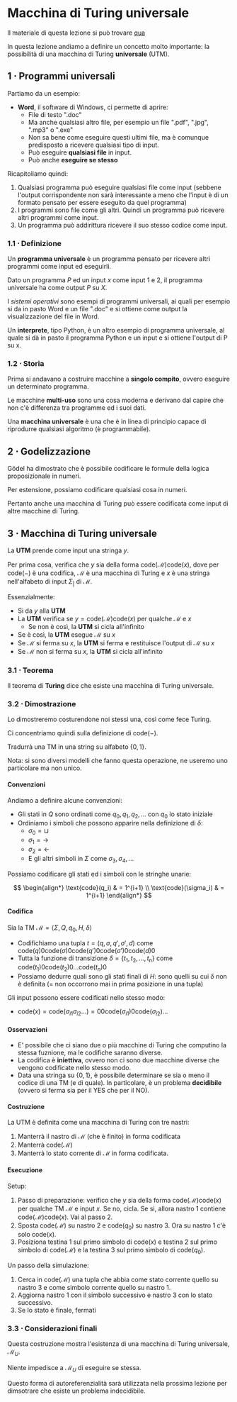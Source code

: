 # Macchina di Turing universale

Il materiale di questa lezione si può trovare [qua](https://virtuale.unibo.it/pluginfile.php/1762951/mod_resource/content/2/lezione5.pdf)

In questa lezione andiamo a definire un concetto molto importante: la possibilità di una macchina di Turing **universale** (UTM).

## 1 ⋅ Programmi universali

Partiamo da un esempio:
- **Word**, il software di Windows, ci permette di aprire:
  - File di testo ".doc"
  - Ma anche qualsiasi altro file, per esempio un file ".pdf", ".jpg", ".mp3" o ".exe"
  - Non sa bene come eseguire questi ultimi file, ma è comunque predisposto a ricevere qualsiasi tipo di input.
  - Può eseguire **qualsiasi file** in input.
  - Può anche **eseguire se stesso**

Ricapitoliamo quindi:
1. Qualsiasi programma può eseguire qualsiasi file come input (sebbene l'output corrispondente non sarà interessante a meno che l'input è di un formato pensato per essere eseguito da quel programma)
2. I programmi sono file come gli altri. Quindi un programma può ricevere altri programmi come input.
3. Un programma può addirittura ricevere il suo stesso codice come input.

### 1.1 ⋅ Definizione

Un **programma universale** è un programma pensato per ricevere altri programmi come input ed eseguirli.

Dato un programma $P$ ed un input $x$ come input $1$ e $2$, il programma universale ha come output $P \text{ su } X$.

I *sistemi operativi* sono esempi di programmi universali, ai quali per esempio si da in pasto Word e un file ".doc" e si ottiene come output la visualizzazione del file in Word.

Un **interprete**, tipo Python, è un altro esempio di programma universale, al quale si dà in pasto il programma Python e un input e si ottiene l'output di P su x.

### 1.2 ⋅ Storia

Prima si andavano a costruire macchine a **singolo compito**, ovvero eseguire un determinato programma.

Le macchine **multi-uso** sono una cosa moderna e derivano dal capire che non c'è differenza tra programme ed i suoi dati.

Una **macchina universale** è una che è in linea di principio capace di riprodurre qualsiasi algoritmo (è programmabile).

## 2 ⋅ Godelizzazione

Gödel ha dimostrato che è possibile codificare le formule della logica proposizionale in numeri.

Per estensione, possiamo codificare qualsiasi cosa in numeri.

Pertanto anche una macchina di Turing può essere codificata come input di altre macchine di Turing.

## 3 ⋅ Macchina di Turing universale

La **UTM** prende come input una stringa $y$.

Per prima cosa, verifica che $y$ sia della forma $\text{code}(\mathcal{M})\text{code}(x)$, dove per $\text{code}(-)$ è una codifica, $\mathcal{M}$ è una macchina di Turing e $x$ è una stringa nell'alfabeto di input $\Sigma_|$ di $\mathcal{M}$.

Essenzialmente:
- Si da $y$ alla **UTM**
- La **UTM** verifica se $y = \text{code}(\mathcal{M})\text{code}(x)$ per qualche $\mathcal{M}$ e $x$
  - Se non è così, la **UTM** si cicla all'infinito
- Se è così, la **UTM** esegue $\mathcal{M}$ su $x$
- Se $\mathcal{M}$ si ferma su $x$, la **UTM** si ferma e restituisce l'output di $\mathcal{M}$ su $x$
- Se $\mathcal{M}$ non si ferma su $x$, la **UTM** si cicla all'infinito

### 3.1 ⋅ Teorema

Il teorema di **Turing** dice che esiste una macchina di Turing universale.

### 3.2 ⋅ Dimostrazione

Lo dimostreremo costurendone noi stessi una, così come fece Turing.

Ci concentriamo quindi sulla definizione di $\text{code}(-)$.

Tradurrà una TM in una string su alfabeto $\{0, 1\}$.

Nota: si sono diversi modelli che fanno questa operazione, ne useremo uno particolare ma non unico.

#### Convenzioni

Andiamo a definire alcune convenzioni:
- Gli stati in $Q$ sono ordinati come $q_0, q_1, q_2, ...$ con $q_0$ lo stato iniziale
- Ordiniamo i simboli che possono apparire nella definizione di $\delta$:
  - $\sigma_0 = \sqcup$
  - $\sigma_1 = \rightarrow$
  - $\sigma_2 = \leftarrow$
  - E gli altri simboli in $\Sigma$ come $\sigma_3, \sigma_4, ...$

Possiamo codificare gli stati ed i simboli con le stringhe unarie:

$$
\begin{align*}
\text{code}(q_i) & = 1^{i+1}
\\
\text{code}(\sigma_i) & = 1^{i+1}
\end{align*}
$$

#### Codifica

Sia la TM $\mathcal{M} = \langle \Sigma, Q, q_0, H, \delta\rangle$

- Codifichiamo una tupla $t = (q, \sigma, q', \sigma', d)$ come $\text{code}(q)0\text{code}(\sigma)0\text{code}(q')0\text{code}(\sigma')0\text{code}(d)0$
- Tutta la funzione di transizione $\delta = \{t_1, t_2, ..., t_n\}$ come $\text{code}(t_1)0\text{code}(t_2)0...\text{code}(t_n)0$
- Possiamo dedurre quali sono gli stati finali di $H$: sono quelli su cui $\delta$ non è definita (= non occorrono mai in prima posizione in una tupla)

Gli input possono essere codificati nello stesso modo:
- $\text{code}(x) = \text{code}(\sigma_{i1} \sigma_{i2}...) = 00\text{code}(\sigma_{i1})0\text{code}(\sigma_{i2})...$

#### Osservazioni

- E' possibile che ci siano due o più macchine di Turing che computino la stessa fuznione, ma le codifiche saranno diverse.
- La codifica è **iniettiva**, ovvero non ci sono due macchine diverse che vengono codificate nello stesso modo.
- Data una stringa su $\{0, 1\}$, è possibile determinare se sia o meno il codice di una TM (e di quale). In particolare, è un problema **decidibile** (ovvero si ferma sia per il YES che per il NO).

#### Costruzione

La UTM è definita come una macchina di Turing con tre nastri:
1. Manterrà il nastro di $\mathcal{M}$ (che è finito) in forma codificata
2. Manterrà $\text{code}(\mathcal{M})$
3. Manterrà lo stato corrente di $\mathcal{M}$ in forma codificata.

#### Esecuzione

Setup:
1. Passo di preparazione: verifico che $y$ sia della forma $\text{code}(\mathcal{M})\text{code}(x)$ per qualche TM $\mathcal{M}$ e input $x$. Se no, cicla. Se si, allora nastro 1 contiene $\text{code}(\mathcal{M})\text{code}(x)$. Vai al passo 2.
2. Sposta $\text{code}(\mathcal{M})$ su nastro 2 e $\text{code}(q_0)$ su nastro 3. Ora su nastro 1 c'è solo $\text{code}(x)$.
3. Posiziona testina 1 sul primo simbolo di $\text{code}(x)$ e testina 2 sul primo simbolo di $\text{code}(\mathcal{M})$ e la testina 3 sul primo simbolo di $\text{code}(q_0)$.

Un passo della simulazione:
1. Cerca in $\text{code}(\mathcal{M})$ una tupla che abbia come stato corrente quello su nastro 3 e come simbolo corrente quello su nastro 1.
2. Aggiorna nastro 1 con il simbolo successivo e nastro 3 con lo stato successivo.
3. Se lo stato è finale, fermati

### 3.3 ⋅ Considerazioni finali

Questa costruzione mostra l'esistenza di una macchina di Turing universale, $\mathcal{M}_U$.

Niente impedisce a $\mathcal{M}_U$ di eseguire se stessa.

Questo forma di autoreferenzialità sarà utilizzata nella prossima lezione per dimsotrare che esiste un problema indecidibile.